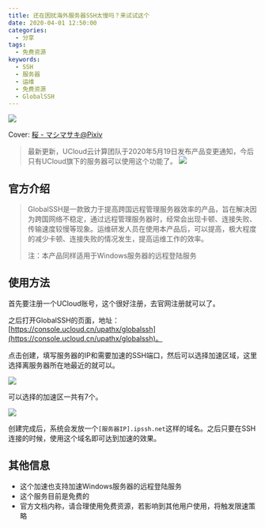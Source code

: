 ```yaml
---
title: 还在困扰海外服务器SSH太慢吗？来试试这个
date: 2020-04-01 12:50:00
categories: 
  - 分享
tags:
  - 免费资源
keywords: 
  - SSH
  - 服务器
  - 运维
  - 免费资源
  - GlobalSSH
---
```


![](https://i.imgur.com/wrx9lLN.jpg)


Cover: [桜 - マシマサキ@Pixiv](https://www.pixiv.net/artworks/80518034)

>最新更新，UCloud云计算团队于2020年5月19日发布产品变更通知，今后只有UCloud旗下的服务器可以使用这个功能了。
>![](https://i.imgur.com/tqflrw1.jpg)

## 官方介绍
>GlobalSSH是一款致力于提高跨国远程管理服务器效率的产品，旨在解决因为跨国网络不稳定，通过远程管理服务器时，经常会出现卡顿、连接失败、传输速度较慢等现象。运维研发人员在使用本产品后，可以提高，极大程度的减少卡顿、连接失败的情况发生，提高运维工作的效率。
>
>注：本产品同样适用于Windows服务器的远程登陆服务

## 使用方法

首先要注册一个UCloud账号，这个很好注册，去官网注册就可以了。

之后打开GlobalSSH的页面，地址：[https://console.ucloud.cn/upathx/globalssh](https://console.ucloud.cn/upathx/globalssh)。

点击创建，填写服务器的IP和需要加速的SSH端口，然后可以选择加速区域，这里选择离服务器所在地最近的就可以。

![](https://i.imgur.com/ympRvxz.jpg)

可以选择的加速区一共有7个。

![](https://i.imgur.com/J4ykArd.jpg)

创建完成后，系统会发放一个`[服务器IP].ipssh.net`这样的域名。之后只要在SSH连接的时候，使用这个域名即可达到加速的效果。

## 其他信息

 - 这个加速也支持加速Windows服务器的远程登陆服务
 - 这个服务目前是免费的
 - 官方文档内称，请合理使用免费资源，若影响到其他用户使用，将触发限速策略
